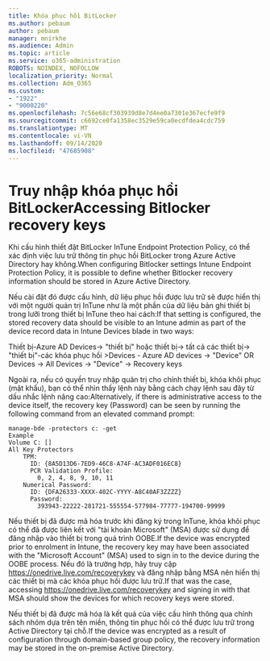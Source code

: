 ```yaml
---
title: Khóa phục hồi BitLocker
ms.author: pebaum
author: pebaum
manager: mnirkhe
ms.audience: Admin
ms.topic: article
ms.service: o365-administration
ROBOTS: NOINDEX, NOFOLLOW
localization_priority: Normal
ms.collection: Adm_O365
ms.custom:
- "1922"
- "9000220"
ms.openlocfilehash: 7c56e68cf303939d8e7d4ee0a7301e367ecfe9f9
ms.sourcegitcommit: c6692ce0fa1358ec3529e59ca0ecdfdea4cdc759
ms.translationtype: MT
ms.contentlocale: vi-VN
ms.lasthandoff: 09/14/2020
ms.locfileid: "47685908"
---
```

# <a name="accessing-bitlocker-recovery-keys"></a><span data-ttu-id="47705-102">Truy nhập khóa phục hồi BitLocker</span><span class="sxs-lookup"><span data-stu-id="47705-102">Accessing Bitlocker recovery keys</span></span>

<span data-ttu-id="47705-103">Khi cấu hình thiết đặt BitLocker InTune Endpoint Protection Policy, có thể xác định việc lưu trữ thông tin phục hồi BitLocker trong Azure Active Directory hay không.</span><span class="sxs-lookup"><span data-stu-id="47705-103">When configuring Bitlocker settings Intune Endpoint Protection Policy, it is possible to define whether Bitlocker recovery information should be stored in Azure Active Directory.</span></span>

<span data-ttu-id="47705-104">Nếu cài đặt đó được cấu hình, dữ liệu phục hồi được lưu trữ sẽ được hiển thị với một người quản trị InTune như là một phần của dữ liệu bản ghi thiết bị trong lưỡi trong thiết bị InTune theo hai cách:</span><span class="sxs-lookup"><span data-stu-id="47705-104">If that setting is configured, the stored recovery data should be visible to an Intune admin as part of the device record data in Intune Devices blade in two ways:</span></span>

<span data-ttu-id="47705-105">Thiết bị-Azure AD Devices-> "thiết bị" hoặc thiết bị-> tất cả các thiết bị-> "thiết bị"-các khóa phục hồi ></span><span class="sxs-lookup"><span data-stu-id="47705-105">Devices - Azure AD devices -> "Device"  OR Devices -> All Devices -> "Device" -> Recovery keys</span></span>

<span data-ttu-id="47705-106">Ngoài ra, nếu có quyền truy nhập quản trị cho chính thiết bị, khóa khôi phục (mật khẩu), bạn có thể nhìn thấy lệnh này bằng cách chạy lệnh sau đây từ dấu nhắc lệnh nâng cao:</span><span class="sxs-lookup"><span data-stu-id="47705-106">Alternatively, if there is administrative access to the device itself, the recovery key (Password) can be seen by running the following command from an elevated command prompt:</span></span>

```
manage-bde -protectors c: -get
Example
Volume C: []
All Key Protectors
    TPM:
      ID: {8A5D13D6-7ED9-46C8-A74F-AC3ADF016EC8}
      PCR Validation Profile:
        0, 2, 4, 8, 9, 10, 11
    Numerical Password:
      ID: {DFA26333-XXXX-402C-YYYY-A8C40AF3ZZZZ}
      Password:
        393943-22222-281721-555554-577984-77777-194700-99999
```
<span data-ttu-id="47705-107">Nếu thiết bị đã được mã hóa trước khi đăng ký trong InTune, khóa khôi phục có thể đã được liên kết với "tài khoản Microsoft" (MSA) được sử dụng để đăng nhập vào thiết bị trong quá trình OOBE.</span><span class="sxs-lookup"><span data-stu-id="47705-107">If the device was encrypted prior to enrolment in Intune, the recovery key may have been associated with the "Microsoft Account" (MSA) used to sign in to the device during the OOBE process.</span></span> <span data-ttu-id="47705-108">Nếu đó là trường hợp, hãy truy cập  https://onedrive.live.com/recoverykey và đăng nhập bằng MSA nên hiển thị các thiết bị mà các khóa phục hồi được lưu trữ.</span><span class="sxs-lookup"><span data-stu-id="47705-108">If that was the case, accessing  https://onedrive.live.com/recoverykey and signing in with that MSA should show the devices for which recovery keys were stored.</span></span>
 
<span data-ttu-id="47705-109">Nếu thiết bị đã được mã hóa là kết quả của việc cấu hình thông qua chính sách nhóm dựa trên tên miền, thông tin phục hồi có thể được lưu trữ trong Active Directory tại chỗ.</span><span class="sxs-lookup"><span data-stu-id="47705-109">If the device was encrypted as a result of configuration through domain-based group policy, the recovery information may be stored in the on-premise Active Directory.</span></span>
 

